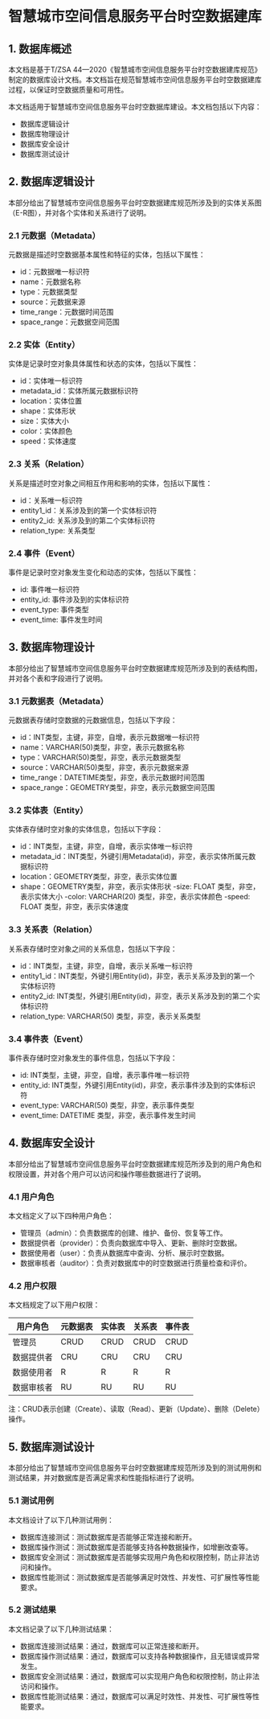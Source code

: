 # 智慧城市空间信息服务平台时空数据建库

## 1. 数据库概述

本文档是基于T/ZSA 44—2020《智慧城市空间信息服务平台时空数据建库规范》制定的数据库设计文档。本文档旨在规范智慧城市空间信息服务平台时空数据建库过程，以保证时空数据质量和可用性。

本文档适用于智慧城市空间信息服务平台时空数据库建设。本文档包括以下内容：

- 数据库逻辑设计
- 数据库物理设计
- 数据库安全设计
- 数据库测试设计

## 2. 数据库逻辑设计

本部分给出了智慧城市空间信息服务平台时空数据建库规范所涉及到的实体关系图（E-R图），并对各个实体和关系进行了说明。



### 2.1 元数据（Metadata）

元数据是描述时空数据基本属性和特征的实体，包括以下属性：

- id：元数据唯一标识符
- name：元数据名称
- type：元数据类型
- source：元数据来源
- time_range：元数据时间范围
- space_range：元数据空间范围

### 2.2 实体（Entity）

实体是记录时空对象具体属性和状态的实体，包括以下属性：

- id：实体唯一标识符
- metadata_id：实体所属元数据标识符
- location：实体位置
- shape：实体形状
- size：实体大小
- color：实体颜色
- speed：实体速度

### 2.3 关系（Relation）

关系是描述时空对象之间相互作用和影响的实体，包括以下属性：

- id：关系唯一标识符
- entity1_id：关系涉及到的第一个实体标识符
- entity2_id: 关系涉及到的第二个实体标识符
- relation_type: 关系类型

### 2.4 事件（Event）

事件是记录时空对象发生变化和动态的实体，包括以下属性：

- id: 事件唯一标识符 
- entity_id: 事件涉及到的实体标识符 
- event_type: 事件类型 
- event_time: 事件发生时间 

## 3. 数据库物理设计

本部分给出了智慧城市空间信息服务平台时空数据建库规范所涉及到的表结构图，并对各个表和字段进行了说明。



### 3.1 元数据表（Metadata）

元数据表存储时空数据的元数据信息，包括以下字段：

- id：INT类型，主键，非空，自增，表示元数据唯一标识符
- name：VARCHAR(50)类型，非空，表示元数据名称
- type：VARCHAR(50)类型，非空，表示元数据类型
- source：VARCHAR(50)类型，非空，表示元数据来源
- time_range：DATETIME类型，非空，表示元数据时间范围
- space_range：GEOMETRY类型，非空，表示元数据空间范围

### 3.2 实体表（Entity）

实体表存储时空对象的实体信息，包括以下字段：

- id：INT类型，主键，非空，自增，表示实体唯一标识符
- metadata_id：INT类型，外键引用Metadata(id)，非空，表示实体所属元数据标识符
- location：GEOMETRY类型，非空，表示实体位置
- shape：GEOMETRY类型，非空，表示实体形状 -size: FLOAT 类型，非空，表示实体大小 -color: VARCHAR(20) 类型，非空，表示实体颜色 -speed: FLOAT 类型，非空，表示实体速度

### 3.3 关系表（Relation）

关系表存储时空对象之间的关系信息，包括以下字段：

- id：INT类型，主键，非空，自增，表示关系唯一标识符
- entity1_id：INT类型，外键引用Entity(id)，非空，表示关系涉及到的第一个实体标识符
- entity2_id: INT类型，外键引用Entity(id)，非空，表示关系涉及到的第二个实体标识符
- relation_type: VARCHAR(50) 类型，非空，表示关系类型

### 3.4 事件表（Event）

事件表存储时空对象发生的事件信息，包括以下字段：

- id: INT类型，主键，非空，自增，表示事件唯一标识符
- entity_id: INT类型，外键引用Entity(id)，非空，表示事件涉及到的实体标识符
- event_type: VARCHAR(50) 类型，非空，表示事件类型
- event_time: DATETIME 类型，非空，表示事件发生时间

## 4. 数据库安全设计

本部分给出了智慧城市空间信息服务平台时空数据建库规范所涉及到的用户角色和权限设置，并对各个用户可以访问和操作哪些数据进行了说明。

### 4.1 用户角色

本文档定义了以下四种用户角色：

- 管理员（admin）：负责数据库的创建、维护、备份、恢复等工作。
- 数据提供者（provider）：负责向数据库中导入、更新、删除时空数据。
- 数据使用者（user）：负责从数据库中查询、分析、展示时空数据。
- 数据审核者（auditor）：负责对数据库中的时空数据进行质量检查和评价。

### 4.2 用户权限

本文档规定了以下用户权限：

| 用户角色   | 元数据表 | 实体表 | 关系表 | 事件表 |
| ---------- | -------- | ------ | ------ | ------ |
| 管理员     | CRUD     | CRUD   | CRUD   | CRUD   |
| 数据提供者 | CRU      | CRU    | CRU    | CRU    |
| 数据使用者 | R        | R      | R      | R      |
| 数据审核者 | RU       | RU     | RU     | RU     |

注：CRUD表示创建（Create）、读取（Read）、更新（Update）、删除（Delete）操作。

## 5. 数据库测试设计

本部分给出了智慧城市空间信息服务平台时空数据建库规范所涉及到的测试用例和测试结果，并对数据库是否满足需求和性能指标进行了说明。

### 5.1 测试用例

本文档设计了以下几种测试用例：

- 数据库连接测试：测试数据库是否能够正常连接和断开。
- 数据库操作测试：测试数据库是否能够支持各种数据操作，如增删改查等。
- 数据库安全测试：测试数据库是否能够实现用户角色和权限控制，防止非法访问和操作。
- 数据库性能测试：测试数据库是否能够满足时效性、并发性、可扩展性等性能要求。

### 5.2 测试结果

本文档记录了以下几种测试结果：

- 数据库连接测试结果：通过，数据库可以正常连接和断开。
- 数据库操作测试结果：通过，数据库可以支持各种数据操作，且无错误或异常发生。
- 数据库安全测试结果：通过，数据库可以实现用户角色和权限控制，防止非法访问和操作。
- 数据库性能测试结果：通过，数据库可以满足时效性、并发性、可扩展性等性能要求。

